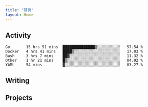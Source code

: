 ```yaml
---
title: "首页"
layout: Home
---
```


## Activity
<!--START_SECTION:waka-->
```text
Go       15 hrs 51 mins  ██████████████▒░░░░░░░░░░   57.54 % 
Docker   4 hrs 41 mins   ████▒░░░░░░░░░░░░░░░░░░░░   17.03 % 
Bash     3 hrs 7 mins    ██▓░░░░░░░░░░░░░░░░░░░░░░   11.32 % 
Other    1 hr 21 mins    █▒░░░░░░░░░░░░░░░░░░░░░░░   04.92 % 
YAML     54 mins         ▓░░░░░░░░░░░░░░░░░░░░░░░░   03.27 % 
```
<!--END_SECTION:waka-->

## Writing
<PindedPosts />

## Projects
<Projects />

